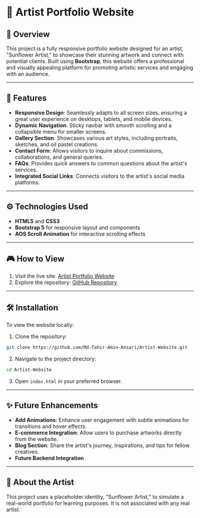 # 🎨 Artist Portfolio Website

## 📖 Overview
This project is a fully responsive portfolio website designed for an artist, "Sunflower Artist," to showcase their stunning artwork and connect with potential clients. Built using **Bootstrap**, this website offers a professional and visually appealing platform for promoting artistic services and engaging with an audience.

---

## 🌟 Features
- **Responsive Design**: Seamlessly adapts to all screen sizes, ensuring a great user experience on desktops, tablets, and mobile devices.
- **Dynamic Navigation**: Sticky navbar with smooth scrolling and a collapsible menu for smaller screens.
- **Gallery Section**: Showcases various art styles, including portraits, sketches, and oil pastel creations.
- **Contact Form**: Allows visitors to inquire about commissions, collaborations, and general queries.
- **FAQs**: Provides quick answers to common questions about the artist's services.
- **Integrated Social Links**: Connects visitors to the artist's social media platforms.

---

## ⚙️ Technologies Used
- **HTML5** and **CSS3**
- **Bootstrap 5** for responsive layout and components
- **AOS Scroll Animation** for interactive scrolling effects

---

## 🎮 How to View
1. Visit the live site: [Artist Portfolio Website](https://md-tahir-amin-ansari.github.io/Artist-Website/)
2. Explore the repository: [GitHub Repository](https://github.com/Md-Tahir-Amin-Ansari/Artist-Website)

---

## 🛠️ Installation
To view the website locally:
1. Clone the repository:
```bash
git clone https://github.com/Md-Tahir-Amin-Ansari/Artist-Website.git
```
2. Navigate to the project directory:
```bash
cd Artist-Website
```
3. Open `index.html` in your preferred browser.

---

## ✨ Future Enhancements
- **Add Animations**: Enhance user engagement with subtle animations for transitions and hover effects.
- **E-commerce Integration**: Allow users to purchase artworks directly from the website.
- **Blog Section**: Share the artist's journey, inspirations, and tips for fellow creatives.
- **Future Backend Integration**

---

## 📢 About the Artist
This project uses a placeholder identity, "Sunflower Artist," to simulate a real-world portfolio for learning purposes. It is not associated with any real artist.

